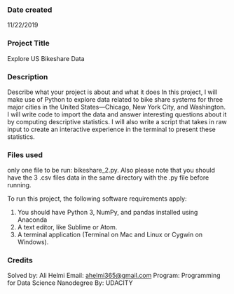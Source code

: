 ### Date created
11/22/2019

### Project Title
Explore US Bikeshare Data

### Description
Describe what your project is about and what it does
In this project, I will make use of Python to explore data related to bike share systems for three major cities in the United States—Chicago, New York City, and Washington. I will write code to import the data and answer interesting questions about it by computing descriptive statistics. I will also write a script that takes in raw input to create an interactive experience in the terminal to present these statistics.

### Files used
only one file to be run: bikeshare_2.py. Also please note that you should have the 3 .csv files data in the same directory with the .py file before running.

To run this project, the following software requirements apply:
1. You should have Python 3, NumPy, and pandas installed using Anaconda
2. A text editor, like Sublime or Atom.
3. A terminal application (Terminal on Mac and Linux or Cygwin on Windows).


### Credits
Solved by: Ali Helmi
Email: ahelmi365@gmail.com
Program: Programming for Data Science Nanodegree
By: UDACITY
